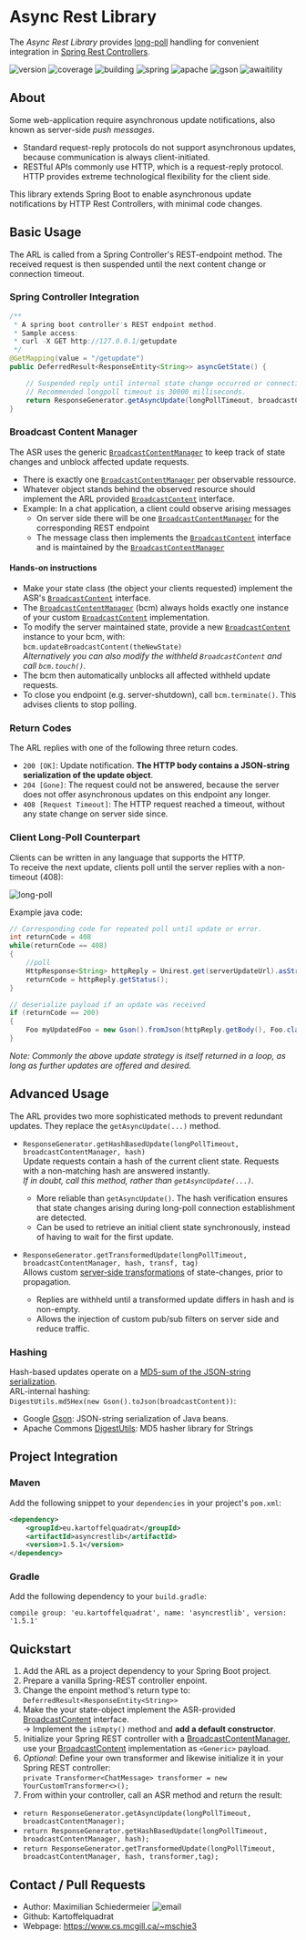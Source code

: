 

# Async Rest Library

The *Async Rest Library* provides [long-poll](https://en.wikipedia.org/wiki/Push_technology#Long_polling) handling for convenient integration in [Spring Rest Controllers](https://spring.io/projects/spring-boot).  

![version](https://img.shields.io/badge/version-1.5.1-brightgreen)
![coverage](https://img.shields.io/badge/coverage-100%25-brightgreen)
![building](https://img.shields.io/badge/build-passing-brightgreen)
![spring](https://img.shields.io/badge/Spring%20Boot-2.1.7-blue)
![apache](https://img.shields.io/badge/Commons%20Codec-1.9-blue)
![gson](https://img.shields.io/badge/Gson-2.8.6-blue)
![awaitility](https://img.shields.io/badge/Awaitility-4.0.2-blue)


## About

Some web-application require asynchronous update notifications, also known as server-side *push messages*.

 * Standard request-reply protocols do not support asynchronous updates, because communication is always client-initiated.
 * RESTful APIs commonly use HTTP, which is a request-reply protocol. HTTP provides extreme technological flexibility for the client side.

This library extends Spring Boot to enable asynchronous update notifications by HTTP Rest Controllers, with minimal code changes.

## Basic Usage

The ARL is called from a Spring Controller's REST-endpoint method. The received request is then suspended until the next content change or connection timeout.  

### Spring Controller Integration
```java
/**
 * A spring boot controller's REST endpoint method.
 * Sample access:
 * curl -X GET http://127.0.0.1/getupdate
 */
@GetMapping(value = "/getupdate")
public DeferredResult<ResponseEntity<String>> asyncGetState() {

    // Suspended reply until internal state change occurred or connection has timed out.
    // Recommended longpoll timeout is 30000 milliseconds.
    return ResponseGenerator.getAsyncUpdate(longPollTimeout, broadcastContentManager);
}
```

### Broadcast Content Manager

The ASR uses the generic [```BroadcastContentManager```](https://kartoffelquadrat.github.io/AsyncRestLib/eu/kartoffelquadrat/asyncrestlib/BroadcastContentManager.html) to keep track of state changes and unblock affected update requests.  

 * There is exactly one [```BroadcastContentManager```](https://kartoffelquadrat.github.io/AsyncRestLib/eu/kartoffelquadrat/asyncrestlib/BroadcastContentManager.html) per observable ressource.
 * Whatever object stands behind the observed resource should implement the ARL provided [```BroadcastContent```](https://kartoffelquadrat.github.io/AsyncRestLib/eu/kartoffelquadrat/asyncrestlib/BroadcastContent.html) interface.
 * Example: In a chat application, a client could observe arising messages
    * On server side there will be one [```BroadcastContentManager```](https://kartoffelquadrat.github.io/AsyncRestLib/eu/kartoffelquadrat/asyncrestlib/BroadcastContentManager.html) for the corresponding REST endpoint
    * The message class then implements the [```BroadcastContent```](https://kartoffelquadrat.github.io/AsyncRestLib/eu/kartoffelquadrat/asyncrestlib/BroadcastContent.html) interface and is maintained by the [```BroadcastContentManager```](https://kartoffelquadrat.github.io/AsyncRestLib/eu/kartoffelquadrat/asyncrestlib/BroadcastContentManager.html)
#### Hands-on instructions

 * Make your state class (the object your clients requested) implement the ASR's [```BroadcastContent```](https://kartoffelquadrat.github.io/AsyncRestLib/eu/kartoffelquadrat/asyncrestlib/BroadcastContent.html) interface.
 * The [```BroadcastContentManager```](https://kartoffelquadrat.github.io/AsyncRestLib/eu/kartoffelquadrat/asyncrestlib/BroadcastContentManager.html) (bcm) always holds exactly one instance of your custom [```BroadcastContent```](https://kartoffelquadrat.github.io/AsyncRestLib/eu/kartoffelquadrat/asyncrestlib/BroadcastContent.html) implementation.
 * To modify the server maintained state, provide a new [```BroadcastContent```](https://kartoffelquadrat.github.io/AsyncRestLib/eu/kartoffelquadrat/asyncrestlib/BroadcastContent.html) instance to your bcm, with:  
```bcm.updateBroadcastContent(theNewState)```  
*Alternatively you can also modify the withheld ```BroadcastContent``` and call ```bcm.touch()```.*
 * The bcm then automatically unblocks all affected withheld update requests.
 * To close you endpoint (e.g. server-shutdown), call ```bcm.terminate()```. This advises clients to stop polling.

### Return Codes

The ARL replies with one of the following three return codes. 

 * ```200 [OK]```: Update notification. **The HTTP body contains a JSON-string serialization of the update object**.
 * ```204 [Gone]```: The request could not be answered, because the server does not offer asynchronous updates on this endpoint any longer.
 * ```408 [Request Timeout]```: The HTTP request reached a timeout, without any state change on server side since.

### Client Long-Poll Counterpart

Clients can be written in any language that supports the HTTP.  
To receive the next update, clients poll until the server replies with a non-timeout (408):

![long-poll](long-poll.png)

Example java code:

```java
// Corresponding code for repeated poll until update or error.
int returnCode = 408
while(returnCode == 408)
{
    //poll
    HttpResponse<String> httpReply = Unirest.get(serverUpdateUrl).asString();
    returnCode = httpReply.getStatus();
}

// deserialize payload if an update was received
if (returnCode == 200)
{
    Foo myUpdatedFoo = new Gson().fromJson(httpReply.getBody(), Foo.class));
}
```
*Note: Commonly the above update strategy is itself returned in a loop, as long as further updates are offered and desired.*


## Advanced Usage

The ARL provides two more sophisticated methods to prevent redundant updates. They replace the ```getAsyncUpdate(...)``` method.

 * ```ResponseGenerator.getHashBasedUpdate(longPollTimeout, broadcastContentManager, hash)```  
Update requests contain a hash of the current client state. Requests with a non-matching hash are answered instantly.  
*If in doubt, call this method, rather than ```getAsyncUpdate(...)```.*

   * More reliable than ```getAsyncUpdate()```. The hash verification ensures that state changes arising during long-poll connection establishment are detected.
   * Can be used to retrieve an initial client state synchronously, instead of having to wait for the first update.

 * ```ResponseGenerator.getTransformedUpdate(longPollTimeout, broadcastContentManager, hash, transf, tag)```  
Allows custom [server-side transformations](https://kartoffelquadrat.github.io/AsyncRestLib/eu/kartoffelquadrat/asyncrestlib/Transformer.html) of state-changes, prior to propagation. 
   * Replies are withheld until a transformed update differs in hash and is non-empty.
   * Allows the injection of custom pub/sub filters on server side and reduce traffic.

### Hashing

Hash-based updates operate on a [MD5-sum of the JSON-string serialization](https://kartoffelquadrat.github.io/AsyncRestLib/eu/kartoffelquadrat/asyncrestlib/BroadcastContentHasher.html).  
ARL-internal hashing:  
```DigestUtils.md5Hex(new Gson().toJson(broadcastContent))```:

 * Google [Gson](https://mvnrepository.com/artifact/com.google.code.gson/gson/2.8.6): JSON-string serialization of Java beans.
 * Apache Commons [DigestUtils](https://mvnrepository.com/artifact/commons-codec/commons-codec/1.4): MD5 hasher library for Strings

## Project Integration

### Maven

Add the following snippet to your ```dependencies``` in your project's ```pom.xml```:

```xml
<dependency>
    <groupId>eu.kartoffelquadrat</groupId>
    <artifactId>asyncrestlib</artifactId>
    <version>1.5.1</version>
</dependency>
```

### Gradle

Add the following dependency to your ```build.gradle```:

```
compile group: 'eu.kartoffelquadrat', name: 'asyncrestlib', version: '1.5.1'
```

## Quickstart

 1. Add the ARL as a project dependency to your Spring Boot project.
 2. Prepare a vanilla Spring-REST controller enpoint.
 3. Change the enpoint method's return type to: ```DeferredResult<ResponseEntity<String>>```
 4. Make the your state-object implement the ASR-provided [BroadcastContent](https://kartoffelquadrat.github.io/AsyncRestLib/eu/kartoffelquadrat/asyncrestlib/BroadcastContent.html) interface.  
-> Implement the ```isEmpty()``` method and **add a default constructor**.
 5. Initialize your Spring REST controller with a [BroadcastContentManager](https://kartoffelquadrat.github.io/AsyncRestLib/eu/kartoffelquadrat/asyncrestlib/BroadcastContentManager.html), use your [BroadcastContent](https://kartoffelquadrat.github.io/AsyncRestLib/eu/kartoffelquadrat/asyncrestlib/BroadcastContent.html) implementation as ```<Generic>``` payload.
 6. *Optional*: Define your own transformer and likewise initialize it in your Spring REST controller:  
```private Transformer<ChatMessage> transformer = new YourCustomTransformer<>();```
 7. From within your controller, call an ASR method and return the result:
   * ```return ResponseGenerator.getAsyncUpdate(longPollTimeout, broadcastContentManager);```
   * ```return ResponseGenerator.getHashBasedUpdate(longPollTimeout, broadcastContentManager, hash);```
   * ```return ResponseGenerator.getTransformedUpdate(longPollTimeout, broadcastContentManager, hash, transformer,tag);```

## Contact / Pull Requests

 * Author: Maximilian Schiedermeier ![email](email.png)
 * Github: Kartoffelquadrat
 * Webpage: https://www.cs.mcgill.ca/~mschie3

